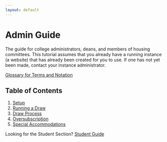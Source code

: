 ```yaml
---
layout: default
---
```


# Admin Guide

The guide for college administrators, deans, and members of housing committees. This tutorial assumes that you already have a running instance (a website) that has already been created for you to use. If one has not yet been made, contact your instance administrator.

[Glossary for Terms and Notation](terms)

## Table of Contents
1. [Setup](setup)
2. [Running a Draw](run-draw)
3. [Draw Process](draw)
4. [Oversubscription](oversub)
5. [Special Accommodations](special)


Looking for the Student Section? [Student Guide](index)

